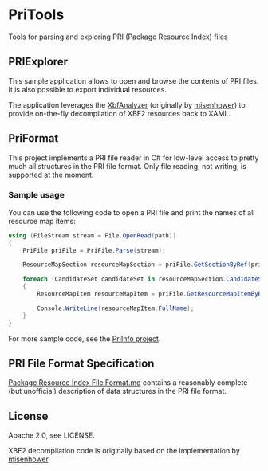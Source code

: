 # PriTools

Tools for parsing and exploring PRI (Package Resource Index) files

## PRIExplorer

This sample application allows to open and browse the contents of PRI files.
It is also possible to export individual resources.

The application leverages the [XbfAnalyzer](https://github.com/chausner/XbfAnalyzer)
(originally by [misenhower](https://github.com/misenhower/XbfAnalyzer))
to provide on-the-fly decompilation of XBF2 resources back to XAML.

## PriFormat

This project implements a PRI file reader in C# for low-level access to pretty much all structures in the PRI file format.
Only file reading, not writing, is supported at the moment.

### Sample usage

You can use the following code to open a PRI file and print the names of all resource map items:

```csharp
using (FileStream stream = File.OpenRead(path))
{
    PriFile priFile = PriFile.Parse(stream);

    ResourceMapSection resourceMapSection = priFile.GetSectionByRef(priFile.PriDescriptorSection.PrimaryResourceMapSection.Value);

    foreach (CandidateSet candidateSet in resourceMapSection.CandidateSets.Values)
    {
        ResourceMapItem resourceMapItem = priFile.GetResourceMapItemByRef(candidateSet.ResourceMapItem);

        Console.WriteLine(resourceMapItem.FullName);
    }
}
```

For more sample code, see the [PriInfo project](PriInfo/Program.cs).

## PRI File Format Specification

[Package Resource Index File Format.md](Package%20Resource%20Index%20File%20Format.md) contains a reasonably complete (but unofficial) description of data structures in the PRI file format.

## License

Apache 2.0, see LICENSE.

XBF2 decompilation code is originally based on the implementation by [misenhower](https://github.com/misenhower/XbfAnalyzer).
